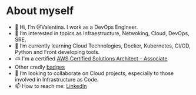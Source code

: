 About myself
==================
- 👋 Hi, I’m @Valentina. I work as a DevOps Engineer.
- 👀 I’m interested in topics as Infraestructure, Netwoking, Cloud, DevOps, SRE.
- 🌱 I’m currently learning Cloud Technologies, Docker, Kubernetes, CI/CD, Python and Front developing tools.
- ⛅️ I'm a certified [AWS Certified Solutions Architect – Associate](https://www.credly.com/badges/c41733f4-0cfd-42a2-97a3-5661287cb713)
- Other credly [badges](https://www.credly.com/users/valentina-munoz-valeria.24193fba)
- 💞️ I’m looking to collaborate on Cloud projects, especially to those involved in Infrastructure as Code.
- 📫 How to reach me: [LinkedIn](https://www.linkedin.com/in/valentina-mvaleria)

<!---
vmunozvaleria/vmunozvaleria is a ✨ special ✨ repository because its `README.md` (this file) appears on your GitHub profile.
You can click the Preview link to take a look at your changes.
--->
